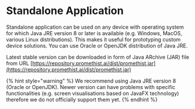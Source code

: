 # Standalone Application

Standalone application can be used on any device with operating system for which Java JRE version 8 or later is available \(e.g. Windows, MacOS, various Linux distributions\). This makes it useful for prototyping custom device solutions. You can use Oracle or OpenJDK distribution of Java JRE.

Latest stable version can be downloaded in form of Java ARchive \(JAR\) file from URL [https://repository.promethist.ai/dist/promethist.jar](https://repository.promethist.ai/dist/promethist.jar)

{% hint style="warning" %}
We recommend using Java JRE version 8 \(Oracle or OpenJDK\). Newer version can have problems with specific functionalities \(e.g. screen visualisations based on JavaFX technology\) therefore we do not officially support them yet. 
{% endhint %}

